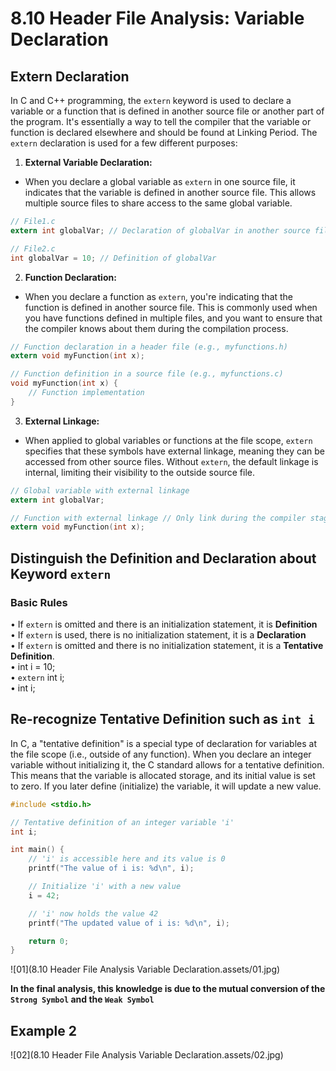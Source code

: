 # 8.10 Header File Analysis: Variable Declaration



## Extern Declaration

In C and C++ programming, the `extern` keyword is used to declare a variable or a function that is defined in another source file or another part of the program. It's essentially a way to tell the compiler that the variable or function is declared elsewhere and should be found at Linking Period. The `extern` declaration is used for a few different purposes:

1. **External Variable Declaration:**

- When you declare a global variable as `extern` in one source file, it indicates that the variable is defined in another source file. This allows multiple source files to share access to the same global variable.

```c
// File1.c
extern int globalVar; // Declaration of globalVar in another source file

// File2.c
int globalVar = 10; // Definition of globalVar
```

2. **Function Declaration:**

- When you declare a function as `extern`, you're indicating that the function is defined in another source file. This is commonly used when you have functions defined in multiple files, and you want to ensure that the compiler knows about them during the compilation process.

```c
// Function declaration in a header file (e.g., myfunctions.h)
extern void myFunction(int x);

// Function definition in a source file (e.g., myfunctions.c)
void myFunction(int x) {
    // Function implementation
}
```

3. **External Linkage:**

- When applied to global variables or functions at the file scope, `extern` specifies that these symbols have external linkage, meaning they can be accessed from other source files. Without `extern`, the default linkage is internal, limiting their visibility to the outside source file.

```c
// Global variable with external linkage
extern int globalVar;

// Function with external linkage // Only link during the compiler stage 3: Link such as gcc
extern void myFunction(int x);
```

## Distinguish the Definition and Declaration about Keyword `extern`

### Basic Rules

• If `extern` is omitted and there is an initialization statement, it is **Definition**  
• If `extern` is used, there is no initialization statement, it is a **Declaration**  
• If `extern` is omitted and there is no initialization statement, it is a **Tentative Definition**.  
• int i = 10;  
• `extern` int i;  
• int i;  

## Re-recognize Tentative Definition such as `int i`

In C, a "tentative definition" is a special type of declaration for variables at the file scope (i.e., outside of any function). When you declare an integer variable without initializing it, the C standard allows for a tentative definition. This means that the variable is allocated storage, and its initial value is set to zero. If you later define (initialize) the variable, it will update a new value.

```c
#include <stdio.h>

// Tentative definition of an integer variable 'i'
int i;

int main() {
    // 'i' is accessible here and its value is 0
    printf("The value of i is: %d\n", i);

    // Initialize 'i' with a new value
    i = 42;

    // 'i' now holds the value 42
    printf("The updated value of i is: %d\n", i);

    return 0;
}
```

![01](8.10 Header File Analysis Variable Declaration.assets/01.jpg)

**In the final analysis, this knowledge is due to the mutual conversion of the `Strong Symbol` and the `Weak Symbol`**

## Example 2

![02](8.10 Header File Analysis Variable Declaration.assets/02.jpg)